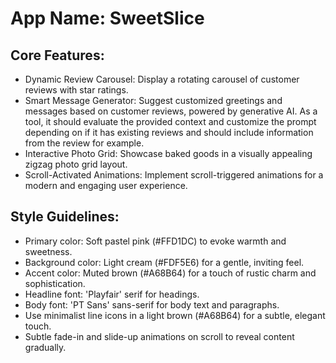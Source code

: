 # **App Name**: SweetSlice

## Core Features:

- Dynamic Review Carousel: Display a rotating carousel of customer reviews with star ratings.
- Smart Message Generator: Suggest customized greetings and messages based on customer reviews, powered by generative AI. As a tool, it should evaluate the provided context and customize the prompt depending on if it has existing reviews and should include information from the review for example.
- Interactive Photo Grid: Showcase baked goods in a visually appealing zigzag photo grid layout.
- Scroll-Activated Animations: Implement scroll-triggered animations for a modern and engaging user experience.

## Style Guidelines:

- Primary color: Soft pastel pink (#FFD1DC) to evoke warmth and sweetness.
- Background color: Light cream (#FDF5E6) for a gentle, inviting feel.
- Accent color: Muted brown (#A68B64) for a touch of rustic charm and sophistication.
- Headline font: 'Playfair' serif for headings.
- Body font: 'PT Sans' sans-serif for body text and paragraphs.
- Use minimalist line icons in a light brown (#A68B64) for a subtle, elegant touch.
- Subtle fade-in and slide-up animations on scroll to reveal content gradually.